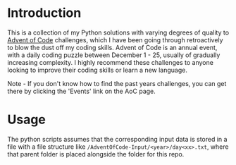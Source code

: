 # Introduction
This is a collection of my Python solutions with varying degrees of quality to [Advent of Code](http://adventofcode.com) challenges, which 
I have been going through retroactively to blow the dust off my coding skills. Advent of Code is an annual event, with 
a daily coding puzzle between December 1 - 25, usually of gradually increasing complexity. I highly recommend these 
challenges to anyone looking to improve their coding skills or learn a new language.

Note - If you don't know how to find the past years challenges, you can get there by clicking the 'Events' link on the
AoC page.

# Usage
The python scripts assumes that the corresponding input data is stored in a file with a file structure like 
`/AdventOfCode-Input/<year>/day<xx>.txt`, where that parent folder is placed alongside the folder for this repo.
